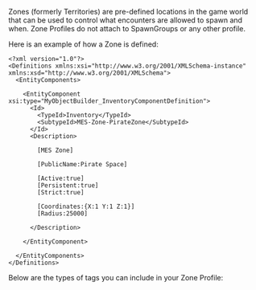 Zones (formerly Territories) are pre-defined locations in the game world that can be used to control what encounters are allowed to spawn and when. Zone Profiles do not attach to SpawnGroups or any other profile.

Here is an example of how a Zone is defined:

```
<?xml version="1.0"?>
<Definitions xmlns:xsi="http://www.w3.org/2001/XMLSchema-instance" xmlns:xsd="http://www.w3.org/2001/XMLSchema">
  <EntityComponents>

    <EntityComponent xsi:type="MyObjectBuilder_InventoryComponentDefinition">
      <Id>
        <TypeId>Inventory</TypeId>
        <SubtypeId>MES-Zone-PirateZone</SubtypeId>
      </Id>
      <Description>

        [MES Zone]

        [PublicName:Pirate Space]

        [Active:true]
        [Persistent:true]
        [Strict:true]

        [Coordinates:{X:1 Y:1 Z:1}]
        [Radius:25000]

      </Description>

    </EntityComponent>
    
  </EntityComponents>
</Definitions>
```

Below are the types of tags you can include in your Zone Profile:

<!--Active-->


<!--Persistent-->


<!--Strict-->


<!--NoSpawnZone-->


<!--PublicName-->


<!--UseLimitedFactions-->


<!--Factions-->


<!--Coordinates-->


<!--Radius-->


<!--PlanetaryZone-->


<!--PlanetName-->


<!--Direction-->


<!--HeightOffset-->


<!--ScaleZoneRadiusWithPlanet NOT YET-->


<!--IntendedPlanetSize NOT YET-->


<!--UseMaxSpawnedEncounters-->


<!--MaxSpawnedEncounters-->


<!--UseAllowedSpawnGroups-->


<!--AllowedSpawnGroups-->


<!--UseRestrictedSpawnGroups-->


<!--RestrictedSpawnGroups-->


<!--UseAllowedModIDs-->


<!--AllowedModIDs-->


<!--UseRestrictedModIDs-->


<!--RestrictedModIDs-->


<!--UseZoneAnnounce-->


<!--ZoneEnterAnnounce-->


<!--ZoneLeaveAnnounce-->


<!--FlashZoneRadius NOT YET-->


<!--XXX-->


<!--XXX-->


<!--XXX-->


<!--XXX-->


<!--XXX-->


<!--XXX-->


<!--XXX-->


<!--XXX-->


<!--XXX-->


<!--XXX-->


<!--XXX-->


<!--XXX-->


<!--XXX-->


<!--XXX-->


<!--XXX-->


<!--XXX-->

